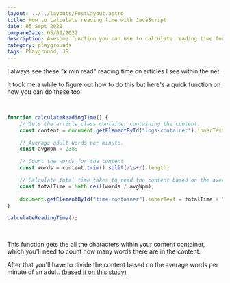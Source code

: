 ```yaml
---
layout: ../../layouts/PostLayout.astro
title: How to calculate reading time with JavaScript
date: 05 Sept 2022
compareDate: 05/09/2022
description: Awesome function you can use to calculate reading time for your blogs
category: playgrounds
tags: Playground, JS
---
```


I always see these "<strong>x</strong> min read" reading time on articles I see within the net. 

It took me a while to figure out how to do this but here's a quick function on how you can do these too!

<br>

```js   
function calculateReadingTime() {
    // Gets the article class container containing the content.
    const content = document.getElementById("logs-container").innerText;

    // Average adult words per minute.
    const avgWpm = 238; 

    // Count the words for the content
    const words = content.trim().split(/\s+/).length;

    // Calculate total time takes to read the content based on the average words per minute of an adult.
    const totalTime = Math.ceil(words / avgWpm);
    
    document.getElementById("time-container").innerText = totalTime + " min read";
}

calculateReadingTime();
```
<br>

This function gets the all the characters within your content container, which you'll need to count how many words there are in the content. 

After that you'll have to divide the content based on the average words per minute of an adult. [(based it on this study)](https://www.sciencedirect.com/science/article/abs/pii/S0749596X19300786#:~:text=Abstract,and%20260%20wpm%20for%20fiction.)


